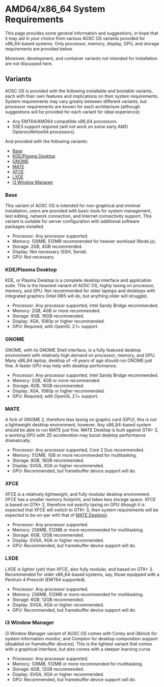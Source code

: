 <!-- TITLE: Installation/AMD64/SysReq -->
<!-- SUBTITLE: AOSC OS System Requirements for AMD64/x86_64 Devices -->

AMD64/x86_64 System Requirements
==========================

This page provides some general information and suggestions, in hope that it may aid in your choice from various AOSC OS variants provided for x86_64-based systems. Only processor, memory, display, GPU, and storage requirements are provided below.

Moreover, development, and container variants not intended for installation are not discussed here.

Variants
--------

AOSC OS is provided with the following installable and bootable variants, each with their own features and implications on their system requirements. System requirements may vary greatly between different variants, but processor requirements are known for each architecture (although suggestions will be provided for each variant for ideal experience): 

- Any EMT64/AMD64 compatible x86_64 processors.
- SSE3 support required (will not work on some early AMD Opteron/Athlon64 processors).

And provided with the following variants:

- [Base](#base)
- [KDE/Plasma Desktop](#kdeplasma-desktop)
- [GNOME](#gnome)
- [MATE](#mate)
- [XFCE](#xfce)
- [LXDE](#lxde)
- [i3 Window Manager](#i3-window-manager)

### Base

This variant of AOSC OS is intended for non-graphical and minimal installation, users are provided with basic tools for system management, text editing, network connection, and Internet connectivity support. This variant is suitable for server configuration with additional software packages installed.

- Processor: Any processor supported.
- Memory: 128MB, 512MB recommended for heavier workload (Node.js).
- Storage: 2GB, 4GB recommended.
- Display: Not necessary (SSH, Serial).
- GPU: Not necessary.

### KDE/Plasma Desktop

KDE, or Plasma Desktop is a complete desktop interface and application suite. This is the heaviest variant of AOSC OS, highly taxing on processor, memory, and GPU. Not recommended for older laptops and desktops with integrated graphics (Intel i965 will do, but anything older will struggle).

- Processor: Any processor supported, Intel Sandy Bridge recommended.
- Memory: 2GB, 4GB or more recommended.
- Storage: 8GB, 16GB recommended.
- Display: XGA, 1080p or higher recommended.
- GPU: Required, with OpenGL 2.1+ support.

### GNOME

GNOME, with its GNOME Shell interface, is a fully featured desktop environment with relatively high demand on processor, memory, and GPU. Many x86_64 laptop, desktop of ~8 years of age should run GNOME just fine. A faster GPU may help with desktop performance.

- Processor: Any processor supported, Intel Sandy Bridge recommended.
- Memory: 2GB, 4GB or more recommended.
- Storage: 8GB, 16GB recommended.
- Display: XGA, 1080p or higher recommended.
- GPU: Required, with OpenGL 2.1+ support.

### MATE

A fork of GNOME 2, therefore less taxing on graphic card (GPU), this is *not* a lightweight desktop environment, however. Any x86_64-based system should be able to run MATE just fine. MATE Desktop is built against GTK+ 3, a working GPU with 2D acceleration may boost desktop performance dramatically.

- Processor: Any processor supported, Core 2 Duo recommended.
- Memory: 512MB, 1GB or more recommended for multitasking.
- Storage: 8GB, 16GB recommended.
- Display: SVGA, XGA or higher recommended.
- GPU: Recommended, but framebuffer device support will do.

### XFCE

XFCE is a relatively lightweight, and fully modular desktop environment. XFCE has a smaller memory footprint, and takes less storage space. XFCE is based on GTK+ 2, therefore not exactly taxing on GPU (though it is expected that XFCE will switch to GTK+ 3, then system requirements will be expected to be on-par with that of [MATE Desktop](#mate)).

- Processor: Any processor supported.
- Memory: 256MB, 512MB or more recommended for multitasking.
- Storage: 6GB, 12GB recommended.
- Display: SVGA, XGA or higher recommended.
- GPU: Recommended, but framebuffer device support will do.

### LXDE

LXDE is lighter (yet) than XFCE, also fully modular, and based on GTK+ 3. Recommended for older x86_64-based systems, say, those equipped with a Pentium 4 Prescott (EMT64 supported).

- Processor: Any processor supported.
- Memory: 256MB, 512MB or more recommended for multitasking.
- Storage: 6GB, 12GB recommended.
- Display: SVGA, XGA or higher recommended.
- GPU: Recommended, but framebuffer device support will do.

### i3 Window Manager

i3 Window Manager variant of AOSC OS comes with Conky and i3block for system information monitor, and Compton for desktop composition support (disabled on framebuffer devices). This is the lightest variant that comes with a graphical interface, but also comes with a steeper learning curve.

- Processor: Any processor supported.
- Memory: 128MB, 512MB or more recommended for multitasking.
- Storage: 6GB, 12GB recommended.
- Display: SVGA, XGA or higher recommended.
- GPU: Recommended, but framebuffer device support will do.
